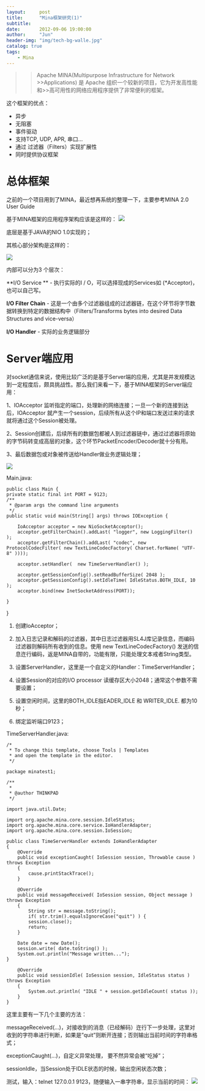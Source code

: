 ```yaml
---
layout:     post
title:      "Mina框架研究(1)"
subtitle:   
date:       2012-09-06 19:00:00
author:     "Jun"
header-img: "img/tech-bg-walle.jpg"
catalog: true
tags:
    - Mina
---
```


>>Apache MINA(Multipurpose Infrastructure for Network >>Applications) 是 Apache 组织一个较新的项目，它为开发高性能和>>高可用性的网络应用程序提供了非常便利的框架。

这个框架的优点：

- 异步 
- 无阻塞 
- 事件驱动 
- 支持TCP, UDP, APR, 串口… 
- 通过 过滤器（Filters）实现扩展性 
- 同时提供协议框架


# 总体框架 #

之前的一个项目用到了MINA，最近想再系统的整理一下，主要参考MINA 2.0 User Guide

基于MINA框架的应用程序架构应该是这样的：
![](https://i.imgur.com/OinsLcV.png)

底层是基于JAVA的NIO 1.0实现的；

其核心部分架构是这样的：

![](https://i.imgur.com/RzUBSUq.png)

内部可以分为3 个层次：

**I/O Service ** - 执行实际的I / O，可以选择现成的Services如 (*Acceptor)，也可以自己写。

**I/O Filter Chain** - 这是一个由多个过滤器组成的过滤器链，在这个环节将字节数据转换到特定的数据结构中（Filters/Transforms bytes into desired Data Structures and vice-versa） 

**I/O Handler** - 实际的业务逻辑部分
 

# Server端应用 #

对socket通信来说，使用比较广泛的是基于Server端的应用，尤其是并发规模达到一定程度后，颇具挑战性。那么我们来看一下，基于MINA框架的Server端应用：

1、IOAcceptor 监听指定的端口，处理新的网络连接；一旦一个新的连接到达后，IOAcceptor 就产生一个session，后续所有从这个IP和端口发送过来的请求就将通过这个Session被处理。

2、Session创建后，后续所有的数据包都被人到过滤器链中，通过过滤器将原始的字节码转变成高层的对象，这个环节PacketEncoder/Decoder就十分有用。

3、最后数据包或对象被传送给Handler做业务逻辑处理；

![](https://i.imgur.com/PYiR9kE.png)

Main.java:

    public class Main {
    private static final int PORT = 9123;
    /**
     * @param args the command line arguments
     */
    public static void main(String[] args) throws IOException {

        IoAcceptor acceptor = new NioSocketAcceptor();
        acceptor.getFilterChain().addLast( "logger", new LoggingFilter() );
        acceptor.getFilterChain().addLast( "codec", new ProtocolCodecFilter( new TextLineCodecFactory( Charset.forName( "UTF-8" ))));

        acceptor.setHandler(  new TimeServerHandler() );

        acceptor.getSessionConfig().setReadBufferSize( 2048 );
        acceptor.getSessionConfig().setIdleTime( IdleStatus.BOTH_IDLE, 10 );
        acceptor.bind(new InetSocketAddress(PORT));

    }

}


1. 创建IoAcceptor； 

2. 加入日志记录和解码的过滤器，其中日志过滤器用SL4J库记录信息，而编码过滤器则解码所有收到的信息。使用 new TextLineCodecFactory() 发送的信息迕行编码，返是MINA自带的，功能有限，只能处理文本戒者String类型。

3. 设置ServerHandler，这里是一个自定义的Handler：TimeServerHandler；



4. 设置Session的对应的I/O processor 读缓存区大小2048；通常这个参数不需要设置；



5. 设置空闲时间，这里的BOTH_IDLE指EADER_IDLE 和 WRITER_IDLE. 都为10秒；



6. 绑定监听端口9123；

TimeServerHandler.java:

    /*
     * To change this template, choose Tools | Templates
     * and open the template in the editor.
     */
    
    package minatest1;
    
    /**
     *
     * @author THINKPAD
     */
    
    import java.util.Date;
    
    import org.apache.mina.core.session.IdleStatus;
    import org.apache.mina.core.service.IoHandlerAdapter;
    import org.apache.mina.core.session.IoSession;
    
    public class TimeServerHandler extends IoHandlerAdapter
    {
    	@Override
    	public void exceptionCaught( IoSession session, Throwable cause ) throws Exception
    	{
    		cause.printStackTrace();
    	}
    
    	@Override
    	public void messageReceived( IoSession session, Object message ) throws Exception
    	{
    		String str = message.toString();
    		if( str.trim().equalsIgnoreCase("quit") ) {
    		session.close();
    		return;
    	}
    
    	Date date = new Date();
    	session.write( date.toString() );
    	System.out.println("Message written...");
    }
    
    	@Override
    	public void sessionIdle( IoSession session, IdleStatus status ) throws Exception
    	{
    		System.out.println( "IDLE " + session.getIdleCount( status ));
    	}
    }

这里主要有一下几个主要的方法：

messageReceived(…)，对接收到的消息（已经解码）迕行下一步处理，这里对收到的字符串进行判断，如果是”quit”则断开连接；否则输出当前时间的字符串格式；

exceptionCaught(…)，自定义异常处理， 要不然异常会被“吃掉”；

sessionIdle，当Session处于IDLE状态的时候，输出空闲状态次数；


测试，输入：telnet 127.0.0.1 9123，随便输入一串字符串，显示当前的时间：
![](https://i.imgur.com/eld6KN6.png)